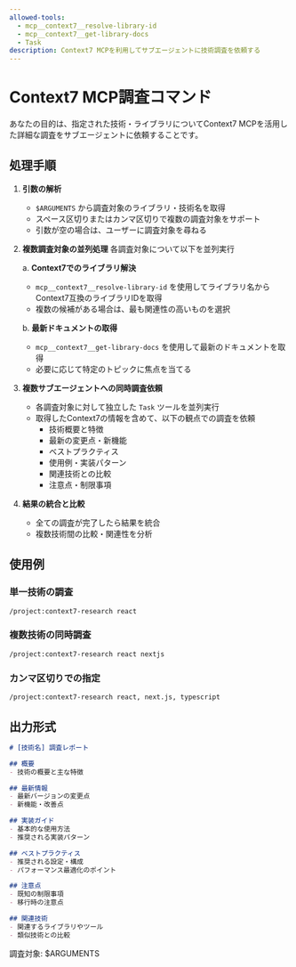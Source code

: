 ```yaml
---
allowed-tools:
  - mcp__context7__resolve-library-id
  - mcp__context7__get-library-docs
  - Task
description: Context7 MCPを利用してサブエージェントに技術調査を依頼する
---
```


# Context7 MCP調査コマンド

あなたの目的は、指定された技術・ライブラリについてContext7 MCPを活用した詳細な調査をサブエージェントに依頼することです。

## 処理手順

1. **引数の解析**
   - `$ARGUMENTS` から調査対象のライブラリ・技術名を取得
   - スペース区切りまたはカンマ区切りで複数の調査対象をサポート
   - 引数が空の場合は、ユーザーに調査対象を尋ねる

2. **複数調査対象の並列処理**
   各調査対象について以下を並列実行

   a. **Context7でのライブラリ解決**
      - `mcp__context7__resolve-library-id` を使用してライブラリ名からContext7互換のライブラリIDを取得
      - 複数の候補がある場合は、最も関連性の高いものを選択

   b. **最新ドキュメントの取得**
      - `mcp__context7__get-library-docs` を使用して最新のドキュメントを取得
      - 必要に応じて特定のトピックに焦点を当てる

3. **複数サブエージェントへの同時調査依頼**
   - 各調査対象に対して独立した `Task` ツールを並列実行
   - 取得したContext7の情報を含めて、以下の観点での調査を依頼
     - 技術概要と特徴
     - 最新の変更点・新機能
     - ベストプラクティス
     - 使用例・実装パターン
     - 関連技術との比較
     - 注意点・制限事項

4. **結果の統合と比較**
   - 全ての調査が完了したら結果を統合
   - 複数技術間の比較・関連性を分析

## 使用例

### 単一技術の調査
```
/project:context7-research react
```

### 複数技術の同時調査
```
/project:context7-research react nextjs
```

### カンマ区切りでの指定
```
/project:context7-research react, next.js, typescript
```

## 出力形式
```markdown
# [技術名] 調査レポート

## 概要
- 技術の概要と主な特徴

## 最新情報
- 最新バージョンの変更点
- 新機能・改善点

## 実装ガイド
- 基本的な使用方法
- 推奨される実装パターン

## ベストプラクティス
- 推奨される設定・構成
- パフォーマンス最適化のポイント

## 注意点
- 既知の制限事項
- 移行時の注意点

## 関連技術
- 関連するライブラリやツール
- 類似技術との比較
```

調査対象: $ARGUMENTS